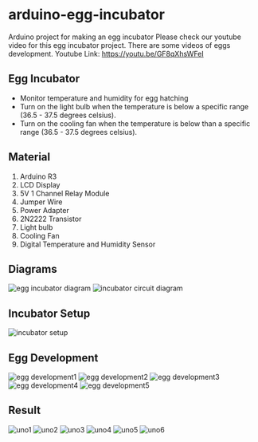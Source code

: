 # arduino-egg-incubator
Arduino project for making an egg incubator
Please check our youtube video for this egg incubator project. There are some videos of eggs development.
Youtube Link: https://youtu.be/GF8qXhsWFeI

## Egg Incubator
- Monitor temperature and humidity for egg hatching
- Turn on the light bulb when the temperature is below a specific range (36.5 - 37.5 degrees celsius).
- Turn on the cooling fan when the temperature is below than a specific range (36.5 - 37.5 degrees celsius).


## Material
1) Arduino R3
2) LCD Display
3) 5V 1 Channel Relay Module
4) Jumper Wire
5) Power Adapter
6) 2N2222 Transistor
7) Light bulb
8) Cooling Fan
9) Digital Temperature and Humidity Sensor

## Diagrams
![egg incubator diagram](https://user-images.githubusercontent.com/94290631/163345156-5c5f046d-eb49-4f19-9736-b692f397c763.png)
![incubator circuit diagram](https://github.com/RinTanth/arduino-egg-incubator/blob/main/Images/incubator-circuit-diagram.png)


## Incubator Setup
![incubator setup](https://github.com/RinTanth/arduino-egg-incubator/blob/main/Images/incubator-setup.jpg)

## Egg Development
![egg development1](https://github.com/RinTanth/arduino-egg-incubator/blob/main/Images/Egg-Development1.PNG)
![egg development2](https://github.com/RinTanth/arduino-egg-incubator/blob/main/Images/Egg-Development2.PNG)
![egg development3](https://github.com/RinTanth/arduino-egg-incubator/blob/main/Images/Egg-Development3.PNG)
![egg development4](https://github.com/RinTanth/arduino-egg-incubator/blob/main/Images/Egg-Development4.PNG)
![egg development5](https://github.com/RinTanth/arduino-egg-incubator/blob/main/Images/Egg-Development5.PNG)


## Result
![uno1](https://github.com/RinTanth/arduino-egg-incubator/blob/main/Images/uno1.png)
![uno2](https://github.com/RinTanth/arduino-egg-incubator/blob/main/Images/uno2.png)
![uno3](https://github.com/RinTanth/arduino-egg-incubator/blob/main/Images/uno3.png)
![uno4](https://github.com/RinTanth/arduino-egg-incubator/blob/main/Images/uno4.png)
![uno5](https://github.com/RinTanth/arduino-egg-incubator/blob/main/Images/uno5.png)
![uno6](https://github.com/RinTanth/arduino-egg-incubator/blob/main/Images/uno6.png)
